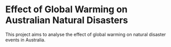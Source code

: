 # Effect of Global Warming on Australian Natural Disasters
This project aims to analyse the effect of global warming 
on natural disaster events in Australia.
